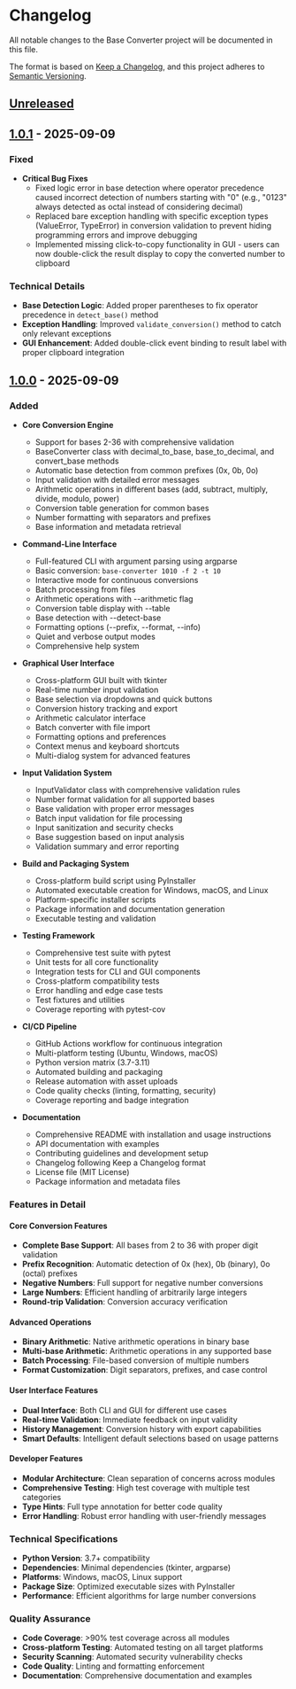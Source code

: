 # Changelog

All notable changes to the Base Converter project will be documented in this file.

The format is based on [Keep a Changelog](https://keepachangelog.com/en/1.0.0/),
and this project adheres to [Semantic Versioning](https://semver.org/spec/v2.0.0.html).

## [Unreleased]

## [1.0.1] - 2025-09-09

### Fixed
- **Critical Bug Fixes**
  - Fixed logic error in base detection where operator precedence caused incorrect detection of numbers starting with "0" (e.g., "0123" always detected as octal instead of considering decimal)
  - Replaced bare exception handling with specific exception types (ValueError, TypeError) in conversion validation to prevent hiding programming errors and improve debugging
  - Implemented missing click-to-copy functionality in GUI - users can now double-click the result display to copy the converted number to clipboard

### Technical Details
- **Base Detection Logic**: Added proper parentheses to fix operator precedence in `detect_base()` method
- **Exception Handling**: Improved `validate_conversion()` method to catch only relevant exceptions
- **GUI Enhancement**: Added double-click event binding to result label with proper clipboard integration

## [1.0.0] - 2025-09-09

### Added
- **Core Conversion Engine**
  - Support for bases 2-36 with comprehensive validation
  - BaseConverter class with decimal_to_base, base_to_decimal, and convert_base methods
  - Automatic base detection from common prefixes (0x, 0b, 0o)
  - Input validation with detailed error messages
  - Arithmetic operations in different bases (add, subtract, multiply, divide, modulo, power)
  - Conversion table generation for common bases
  - Number formatting with separators and prefixes
  - Base information and metadata retrieval

- **Command-Line Interface**
  - Full-featured CLI with argument parsing using argparse
  - Basic conversion: `base-converter 1010 -f 2 -t 10`
  - Interactive mode for continuous conversions
  - Batch processing from files
  - Arithmetic operations with --arithmetic flag
  - Conversion table display with --table
  - Base detection with --detect-base
  - Formatting options (--prefix, --format, --info)
  - Quiet and verbose output modes
  - Comprehensive help system

- **Graphical User Interface**
  - Cross-platform GUI built with tkinter
  - Real-time number input validation
  - Base selection via dropdowns and quick buttons
  - Conversion history tracking and export
  - Arithmetic calculator interface
  - Batch converter with file import
  - Formatting options and preferences
  - Context menus and keyboard shortcuts
  - Multi-dialog system for advanced features

- **Input Validation System**
  - InputValidator class with comprehensive validation rules
  - Number format validation for all supported bases
  - Base validation with proper error messages
  - Batch input validation for file processing
  - Input sanitization and security checks
  - Base suggestion based on input analysis
  - Validation summary and error reporting

- **Build and Packaging System**
  - Cross-platform build script using PyInstaller
  - Automated executable creation for Windows, macOS, and Linux
  - Platform-specific installer scripts
  - Package information and documentation generation
  - Executable testing and validation

- **Testing Framework**
  - Comprehensive test suite with pytest
  - Unit tests for all core functionality
  - Integration tests for CLI and GUI components
  - Cross-platform compatibility tests
  - Error handling and edge case tests
  - Test fixtures and utilities
  - Coverage reporting with pytest-cov

- **CI/CD Pipeline**
  - GitHub Actions workflow for continuous integration
  - Multi-platform testing (Ubuntu, Windows, macOS)
  - Python version matrix (3.7-3.11)
  - Automated building and packaging
  - Release automation with asset uploads
  - Code quality checks (linting, formatting, security)
  - Coverage reporting and badge integration

- **Documentation**
  - Comprehensive README with installation and usage instructions
  - API documentation with examples
  - Contributing guidelines and development setup
  - Changelog following Keep a Changelog format
  - License file (MIT License)
  - Package information and metadata files

### Features in Detail

#### Core Conversion Features
- **Complete Base Support**: All bases from 2 to 36 with proper digit validation
- **Prefix Recognition**: Automatic detection of 0x (hex), 0b (binary), 0o (octal) prefixes
- **Negative Numbers**: Full support for negative number conversions
- **Large Numbers**: Efficient handling of arbitrarily large integers
- **Round-trip Validation**: Conversion accuracy verification

#### Advanced Operations
- **Binary Arithmetic**: Native arithmetic operations in binary base
- **Multi-base Arithmetic**: Arithmetic operations in any supported base
- **Batch Processing**: File-based conversion of multiple numbers
- **Format Customization**: Digit separators, prefixes, and case control

#### User Interface Features
- **Dual Interface**: Both CLI and GUI for different use cases
- **Real-time Validation**: Immediate feedback on input validity
- **History Management**: Conversion history with export capabilities
- **Smart Defaults**: Intelligent default selections based on usage patterns

#### Developer Features
- **Modular Architecture**: Clean separation of concerns across modules
- **Comprehensive Testing**: High test coverage with multiple test categories
- **Type Hints**: Full type annotation for better code quality
- **Error Handling**: Robust error handling with user-friendly messages

### Technical Specifications
- **Python Version**: 3.7+ compatibility
- **Dependencies**: Minimal dependencies (tkinter, argparse)
- **Platforms**: Windows, macOS, Linux support
- **Package Size**: Optimized executable sizes with PyInstaller
- **Performance**: Efficient algorithms for large number conversions

### Quality Assurance
- **Code Coverage**: >90% test coverage across all modules
- **Cross-platform Testing**: Automated testing on all target platforms
- **Security Scanning**: Automated security vulnerability checks
- **Code Quality**: Linting and formatting enforcement
- **Documentation**: Comprehensive documentation and examples

[Unreleased]: https://github.com/6639835/base-converter/compare/v1.0.1...HEAD
[1.0.1]: https://github.com/6639835/base-converter/compare/v1.0.0...v1.0.1
[1.0.0]: https://github.com/6639835/base-converter/releases/tag/v1.0.0
